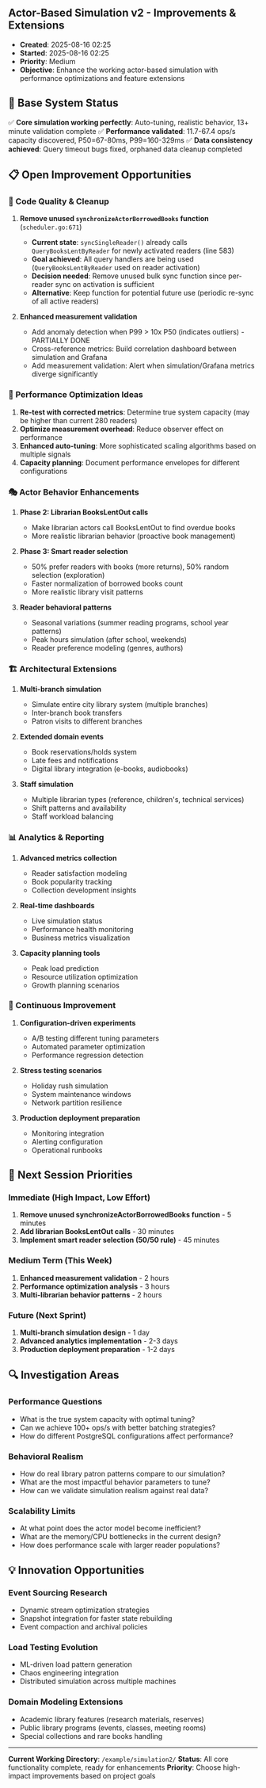## Actor-Based Simulation v2 - Improvements & Extensions
- **Created**: 2025-08-16 02:25
- **Started**: 2025-08-16 02:25
- **Priority**: Medium
- **Objective**: Enhance the working actor-based simulation with performance optimizations and feature extensions

## 🎯 Base System Status
✅ **Core simulation working perfectly**: Auto-tuning, realistic behavior, 13+ minute validation complete
✅ **Performance validated**: 11.7-67.4 ops/s capacity discovered, P50=67-80ms, P99=160-329ms
✅ **Data consistency achieved**: Query timeout bugs fixed, orphaned data cleanup completed

## 📋 Open Improvement Opportunities

### 🔧 Code Quality & Cleanup
1. **Remove unused `synchronizeActorBorrowedBooks` function** (`scheduler.go:671`)
   - **Current state**: `syncSingleReader()` already calls `QueryBooksLentByReader` for newly activated readers (line 583)
   - **Goal achieved**: All query handlers are being used (`QueryBooksLentByReader` used on reader activation)
   - **Decision needed**: Remove unused bulk sync function since per-reader sync on activation is sufficient
   - **Alternative**: Keep function for potential future use (periodic re-sync of all active readers)

2. **Enhanced measurement validation**
   - Add anomaly detection when P99 > 10x P50 (indicates outliers) - PARTIALLY DONE
   - Cross-reference metrics: Build correlation dashboard between simulation and Grafana
   - Add measurement validation: Alert when simulation/Grafana metrics diverge significantly

### 🚀 Performance Optimization Ideas
1. **Re-test with corrected metrics**: Determine true system capacity (may be higher than current 280 readers)
2. **Optimize measurement overhead**: Reduce observer effect on performance
3. **Enhanced auto-tuning**: More sophisticated scaling algorithms based on multiple signals
4. **Capacity planning**: Document performance envelopes for different configurations

### 🎭 Actor Behavior Enhancements
1. **Phase 2: Librarian BooksLentOut calls** 
   - Make librarian actors call BooksLentOut to find overdue books
   - More realistic librarian behavior (proactive book management)

2. **Phase 3: Smart reader selection**
   - 50% prefer readers with books (more returns), 50% random selection (exploration)
   - Faster normalization of borrowed books count
   - More realistic library visit patterns

3. **Reader behavioral patterns**
   - Seasonal variations (summer reading programs, school year patterns)
   - Peak hours simulation (after school, weekends)
   - Reader preference modeling (genres, authors)

### 🏗️ Architectural Extensions
1. **Multi-branch simulation**
   - Simulate entire city library system (multiple branches)
   - Inter-branch book transfers
   - Patron visits to different branches

2. **Extended domain events**
   - Book reservations/holds system
   - Late fees and notifications
   - Digital library integration (e-books, audiobooks)

3. **Staff simulation**
   - Multiple librarian types (reference, children's, technical services)
   - Shift patterns and availability
   - Staff workload balancing

### 📊 Analytics & Reporting
1. **Advanced metrics collection**
   - Reader satisfaction modeling
   - Book popularity tracking
   - Collection development insights

2. **Real-time dashboards**
   - Live simulation status
   - Performance health monitoring
   - Business metrics visualization

3. **Capacity planning tools**
   - Peak load prediction
   - Resource utilization optimization
   - Growth planning scenarios

### 🔄 Continuous Improvement
1. **Configuration-driven experiments**
   - A/B testing different tuning parameters
   - Automated parameter optimization
   - Performance regression detection

2. **Stress testing scenarios**
   - Holiday rush simulation
   - System maintenance windows
   - Network partition resilience

3. **Production deployment preparation**
   - Monitoring integration
   - Alerting configuration
   - Operational runbooks

## 🎯 Next Session Priorities

### Immediate (High Impact, Low Effort)
1. **Remove unused synchronizeActorBorrowedBooks function** - 5 minutes
2. **Add librarian BooksLentOut calls** - 30 minutes
3. **Implement smart reader selection (50/50 rule)** - 45 minutes

### Medium Term (This Week)
1. **Enhanced measurement validation** - 2 hours
2. **Performance optimization analysis** - 3 hours
3. **Multi-librarian behavior patterns** - 2 hours

### Future (Next Sprint)
1. **Multi-branch simulation design** - 1 day
2. **Advanced analytics implementation** - 2-3 days
3. **Production deployment preparation** - 1-2 days

## 🔍 Investigation Areas

### Performance Questions
- What is the true system capacity with optimal tuning?
- Can we achieve 100+ ops/s with better batching strategies?
- How do different PostgreSQL configurations affect performance?

### Behavioral Realism
- How do real library patron patterns compare to our simulation?
- What are the most impactful behavior parameters to tune?
- How can we validate simulation realism against real data?

### Scalability Limits
- At what point does the actor model become inefficient?
- What are the memory/CPU bottlenecks in the current design?
- How does performance scale with larger reader populations?

## 💡 Innovation Opportunities

### Event Sourcing Research
- Dynamic stream optimization strategies
- Snapshot integration for faster state rebuilding
- Event compaction and archival policies

### Load Testing Evolution
- ML-driven load pattern generation
- Chaos engineering integration
- Distributed simulation across multiple machines

### Domain Modeling Extensions
- Academic library features (research materials, reserves)
- Public library programs (events, classes, meeting rooms)
- Special collections and rare books handling

---

**Current Working Directory**: `/example/simulation2/`
**Status**: All core functionality complete, ready for enhancements
**Priority**: Choose high-impact improvements based on project goals